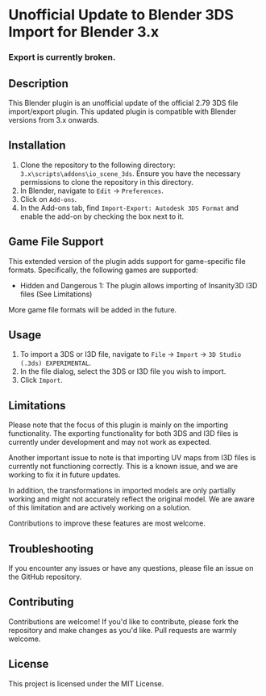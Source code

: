 # Unofficial Update to Blender 3DS Import for Blender 3.x

### Export is currently broken.

## Description

This Blender plugin is an unofficial update of the official 2.79 3DS file import/export plugin. This updated plugin is compatible with Blender versions from 3.x onwards.

## Installation

1. Clone the repository to the following directory: `3.x\scripts\addons\io_scene_3ds`. Ensure you have the necessary permissions to clone the repository in this directory.
2. In Blender, navigate to `Edit` -> `Preferences`.
3. Click on `Add-ons`.
4. In the Add-ons tab, find `Import-Export: Autodesk 3DS Format` and enable the add-on by checking the box next to it.

## Game File Support

This extended version of the plugin adds support for game-specific file formats. Specifically, the following games are supported:

- Hidden and Dangerous 1: The plugin allows importing of Insanity3D I3D files (See Limitations)

More game file formats will be added in the future.

## Usage

1. To import a 3DS or I3D file, navigate to `File` -> `Import` -> `3D Studio (.3ds) EXPERIMENTAL`.
2. In the file dialog, select the 3DS or I3D file you wish to import.
3. Click `Import`.

## Limitations

Please note that the focus of this plugin is mainly on the importing functionality. The exporting functionality for both 3DS and I3D files is currently under development and may not work as expected.

Another important issue to note is that importing UV maps from I3D files is currently not functioning correctly. This is a known issue, and we are working to fix it in future updates.

In addition, the transformations in imported models are only partially working and might not accurately reflect the original model. We are aware of this limitation and are actively working on a solution.

Contributions to improve these features are most welcome.

## Troubleshooting

If you encounter any issues or have any questions, please file an issue on the GitHub repository.

## Contributing

Contributions are welcome! If you'd like to contribute, please fork the repository and make changes as you'd like. Pull requests are warmly welcome.

## License

This project is licensed under the MIT License.
